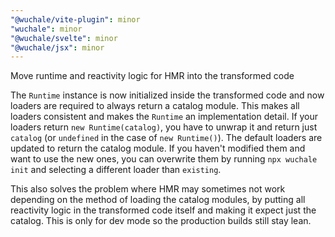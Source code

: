 ```yaml
---
"@wuchale/vite-plugin": minor
"wuchale": minor
"@wuchale/svelte": minor
"@wuchale/jsx": minor
---
```


Move runtime and reactivity logic for HMR into the transformed code

The `Runtime` instance is now initialized inside the transformed code and now
loaders are required to always return a catalog module. This makes all loaders
consistent and makes the `Runtime` an implementation detail. If your loaders
return `new Runtime(catalog)`, you have to unwrap it and return just `catalog`
(or `undefined` in the case of `new Runtime()`). The default loaders are
updated to return the catalog module. If you haven't modified them and want to
use the new ones, you can overwrite them by running `npx wuchale init` and
selecting a different loader than `existing`.

This also solves the problem where HMR may sometimes not work depending on the
method of loading the catalog modules, by putting all reactivity logic in the
transformed code itself and making it expect just the catalog. This is only for
dev mode so the production builds still stay lean.
